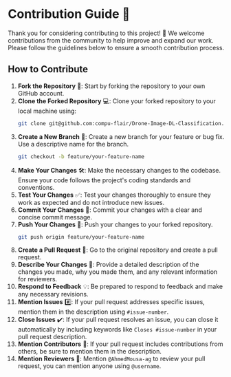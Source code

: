 # Contribution Guide 🚀

Thank you for considering contributing to this project! 🙏 We welcome contributions from the community to help improve and expand our work. Please follow the guidelines below to ensure a smooth contribution process.

## How to Contribute

1. **Fork the Repository** 🍴: Start by forking the repository to your own GitHub account.
2. **Clone the Forked Repository** 💻: Clone your forked repository to your local machine using:
    ```bash
    git clone git@github.com:compu-flair/Drone-Image-DL-Classification.git
    ```
3. **Create a New Branch** 🌿: Create a new branch for your feature or bug fix. Use a descriptive name for the branch.
    ```bash
    git checkout -b feature/your-feature-name
    ```
4. **Make Your Changes** 🛠️: Make the necessary changes to the codebase. Ensure your code follows the project's coding standards and conventions.
5. **Test Your Changes** ✅: Test your changes thoroughly to ensure they work as expected and do not introduce new issues.
6. **Commit Your Changes** 💬: Commit your changes with a clear and concise commit message.
7. **Push Your Changes** 🚚: Push your changes to your forked repository.
    ```bash
    git push origin feature/your-feature-name
    ```
8. **Create a Pull Request** 🔀: Go to the original repository and create a pull request.
9. **Describe Your Changes** 📝: Provide a detailed description of the changes you made, why you made them, and any relevant information for reviewers.
10. **Respond to Feedback** 💡: Be prepared to respond to feedback and make any necessary revisions.
11. **Mention Issues** #️⃣: If your pull request addresses specific issues, mention them in the description using `#issue-number`.
12. **Close Issues** ✔️: If your pull request resolves an issue, you can close it automatically by including keywords like `Closes #issue-number` in your pull request description.
13. **Mention Contributors** 🤝: If your pull request includes contributions from others, be sure to mention them in the description.
14. **Mention Reviewers** 👀: Mention `@AhmedMousa-ag` to review your pull request, you can mention anyone using `@username`.